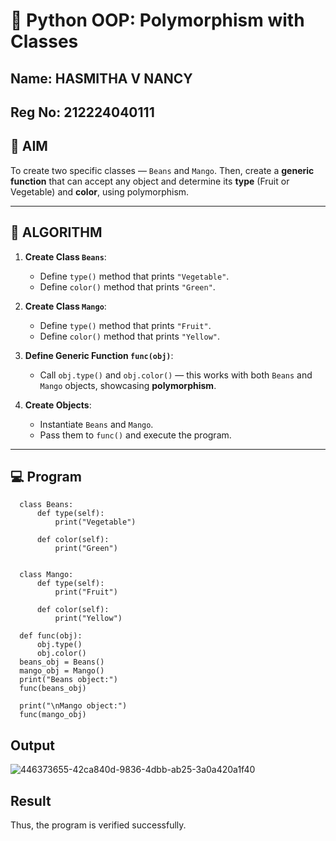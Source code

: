 # 🐍 Python OOP: Polymorphism with Classes
## Name: HASMITHA V NANCY
## Reg No: 212224040111
## 🎯 AIM

To create two specific classes — `Beans` and `Mango`. Then, create a **generic function** that can accept any object and determine its **type** (Fruit or Vegetable) and **color**, using polymorphism.

---

## 🧠 ALGORITHM

1. **Create Class `Beans`**:
   - Define `type()` method that prints `"Vegetable"`.
   - Define `color()` method that prints `"Green"`.

2. **Create Class `Mango`**:
   - Define `type()` method that prints `"Fruit"`.
   - Define `color()` method that prints `"Yellow"`.

3. **Define Generic Function `func(obj)`**:
   - Call `obj.type()` and `obj.color()` — this works with both `Beans` and `Mango` objects, showcasing **polymorphism**.

4. **Create Objects**:
   - Instantiate `Beans` and `Mango`.
   - Pass them to `func()` and execute the program.

---

## 💻 Program
~~~
  class Beans:
      def type(self):
          print("Vegetable")
      
      def color(self):
          print("Green")
  
  
  class Mango:
      def type(self):
          print("Fruit")
      
      def color(self):
          print("Yellow")
  
  def func(obj):
      obj.type()
      obj.color()
  beans_obj = Beans()
  mango_obj = Mango()
  print("Beans object:")
  func(beans_obj)
  
  print("\nMango object:")
  func(mango_obj)
~~~
## Output
![446373655-42ca840d-9836-4dbb-ab25-3a0a420a1f40](https://github.com/user-attachments/assets/5ac40734-9f5b-4772-817f-60520524f79e)

## Result
Thus, the program is verified successfully.
